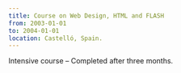 ```yaml
---
title: Course on Web Design, HTML and FLASH
from: 2003-01-01
to: 2004-01-01
location: Castelló, Spain.
---
```

Intensive course – Completed after three months.
